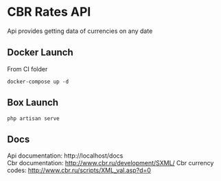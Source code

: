 # CBR Rates API
Api provides getting data of currencies on any date

## Docker Launch
From CI folder
```
docker-compose up -d
```

## Box Launch 
```
php artisan serve
```

## Docs
Api documentation: http://localhost/docs <br>
Cbr documentation: http://www.cbr.ru/development/SXML/
Cbr currency codes: http://www.cbr.ru/scripts/XML_val.asp?d=0